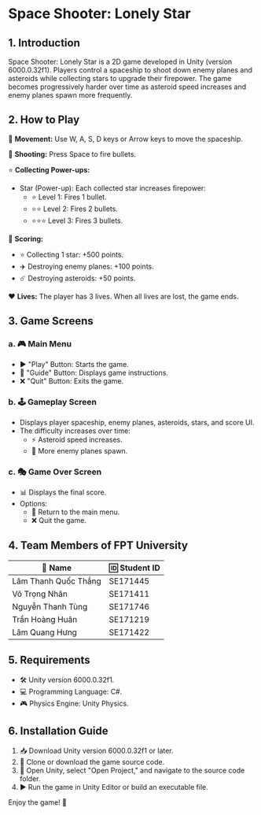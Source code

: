 # Space Shooter: Lonely Star

## 1. Introduction

Space Shooter: Lonely Star is a 2D game developed in Unity (version 6000.0.32f1). Players control a spaceship to shoot down enemy planes and asteroids while collecting stars to upgrade their firepower. The game becomes progressively harder over time as asteroid speed increases and enemy planes spawn more frequently.

## 2. How to Play

🚀 **Movement:** Use W, A, S, D keys or Arrow keys to move the spaceship.

🔫 **Shooting:** Press Space to fire bullets.

⭐ **Collecting Power-ups:**
   - Star (Power-up): Each collected star increases firepower:
     - ⭐ Level 1: Fires 1 bullet.
     - ⭐⭐ Level 2: Fires 2 bullets.
     - ⭐⭐⭐ Level 3: Fires 3 bullets.

🎯 **Scoring:**
   - ⭐ Collecting 1 star: +500 points.
   - ✈️ Destroying enemy planes: +100 points.
   - ☄️ Destroying asteroids: +50 points.

❤️ **Lives:** The player has 3 lives. When all lives are lost, the game ends.

## 3. Game Screens

### a. 🎮 Main Menu

- ▶️ "Play" Button: Starts the game.
- 📖 "Guide" Button: Displays game instructions.
- ❌ "Quit" Button: Exits the game.

### b. 🕹️ Gameplay Screen

- Displays player spaceship, enemy planes, asteroids, stars, and score UI.
- The difficulty increases over time:
  - ⚡ Asteroid speed increases.
  - 🚀 More enemy planes spawn.

### c. 🎭 Game Over Screen

- 📊 Displays the final score.
- Options:
  - 🔄 Return to the main menu.
  - ❌ Quit the game.

## 4. Team Members of FPT University

| 👤 Name             | 🆔 Student ID |
| ------------------- | ------------- |
| Lâm Thanh Quốc Thắng | SE171445      |
| Võ Trọng Nhân       | SE171411      |
| Nguyễn Thanh Tùng    | SE171746      |
| Trần Hoàng Huân      | SE171219      |
| Lâm Quang Hưng      | SE171422      |

## 5. Requirements

- 🛠️ Unity version 6000.0.32f1.
- 💻 Programming Language: C#.
- 🎮 Physics Engine: Unity Physics.

## 6. Installation Guide

1. 📥 Download Unity version 6000.0.32f1 or later.
2. 🔗 Clone or download the game source code.
3. 📂 Open Unity, select "Open Project," and navigate to the source code folder.
4. ▶️ Run the game in Unity Editor or build an executable file.

Enjoy the game! 🚀
